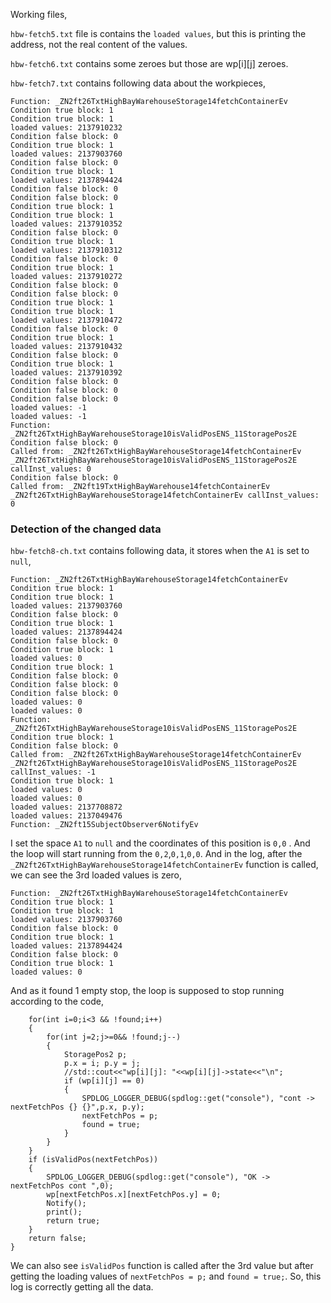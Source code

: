 Working files,

`hbw-fetch5.txt` file is contains the `loaded values`, but this is printing the address, not the real content of the values.

`hbw-fetch6.txt` contains some zeroes but those are wp[i][j] zeroes.

`hbw-fetch7.txt` contains following data about the workpieces,
```
Function: _ZN2ft26TxtHighBayWarehouseStorage14fetchContainerEv
Condition true block: 1
Condition true block: 1
loaded values: 2137910232
Condition false block: 0
Condition true block: 1
loaded values: 2137903760
Condition false block: 0
Condition true block: 1
loaded values: 2137894424
Condition false block: 0
Condition false block: 0
Condition true block: 1
Condition true block: 1
loaded values: 2137910352
Condition false block: 0
Condition true block: 1
loaded values: 2137910312
Condition false block: 0
Condition true block: 1
loaded values: 2137910272
Condition false block: 0
Condition false block: 0
Condition true block: 1
Condition true block: 1
loaded values: 2137910472
Condition false block: 0
Condition true block: 1
loaded values: 2137910432
Condition false block: 0
Condition true block: 1
loaded values: 2137910392
Condition false block: 0
Condition false block: 0
Condition false block: 0
loaded values: -1
loaded values: -1
Function: _ZN2ft26TxtHighBayWarehouseStorage10isValidPosENS_11StoragePos2E
Condition false block: 0
Called from: _ZN2ft26TxtHighBayWarehouseStorage14fetchContainerEv _ZN2ft26TxtHighBayWarehouseStorage10isValidPosENS_11StoragePos2E callInst_values: 0
Condition false block: 0
Called from: _ZN2ft19TxtHighBayWarehouse14fetchContainerEv _ZN2ft26TxtHighBayWarehouseStorage14fetchContainerEv callInst_values: 0
```


### Detection of the changed data
`hbw-fetch8-ch.txt` contains following data, it stores when the `A1` is set to `null`,
```
Function: _ZN2ft26TxtHighBayWarehouseStorage14fetchContainerEv
Condition true block: 1
Condition true block: 1
loaded values: 2137903760
Condition false block: 0
Condition true block: 1
loaded values: 2137894424
Condition false block: 0
Condition true block: 1
loaded values: 0
Condition true block: 1
Condition false block: 0
Condition false block: 0
Condition false block: 0
loaded values: 0
loaded values: 0
Function: _ZN2ft26TxtHighBayWarehouseStorage10isValidPosENS_11StoragePos2E
Condition true block: 1
Condition false block: 0
Called from: _ZN2ft26TxtHighBayWarehouseStorage14fetchContainerEv _ZN2ft26TxtHighBayWarehouseStorage10isValidPosENS_11StoragePos2E callInst_values: -1
Condition true block: 1
loaded values: 0
loaded values: 0
loaded values: 2137708872
loaded values: 2137049476
Function: _ZN2ft15SubjectObserver6NotifyEv
```

I set the space `A1` to `null` and the coordinates of this position is `0,0` . And the loop will start running from the `0,2`,`0,1`,`0,0`.
And in the log, after the `_ZN2ft26TxtHighBayWarehouseStorage14fetchContainerEv` function is called, we can see the 3rd loaded values is zero,
```
Function: _ZN2ft26TxtHighBayWarehouseStorage14fetchContainerEv
Condition true block: 1
Condition true block: 1
loaded values: 2137903760
Condition false block: 0
Condition true block: 1
loaded values: 2137894424
Condition false block: 0
Condition true block: 1
loaded values: 0
```
And as it found 1 empty stop, the loop is supposed to stop running according to the code,
```
	for(int i=0;i<3 && !found;i++)
	{
		for(int j=2;j>=0&& !found;j--)
		{
			StoragePos2 p;
			p.x = i; p.y = j;
			//std::cout<<"wp[i][j]: "<<wp[i][j]->state<<"\n";
			if (wp[i][j] == 0)
			{
				SPDLOG_LOGGER_DEBUG(spdlog::get("console"), "cont -> nextFetchPos {} {}",p.x, p.y);
				nextFetchPos = p;
				found = true;
			}
		}
	}
	if (isValidPos(nextFetchPos))
	{
		SPDLOG_LOGGER_DEBUG(spdlog::get("console"), "OK -> nextFetchPos cont ",0);
		wp[nextFetchPos.x][nextFetchPos.y] = 0;
		Notify();
		print();
		return true;
	}
	return false;
}
```
We can also see `isValidPos` function is called after the 3rd value but after getting the loading values of `nextFetchPos = p;` and `found = true;`. So, this log is correctly getting all the data.


